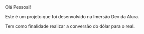 Olá Pessoal!

Este é um projeto que foi desenvolvido na Imersão Dev da Alura.
<p>Tem como finalidade realizar a conversão do dólar para o real.</p>

